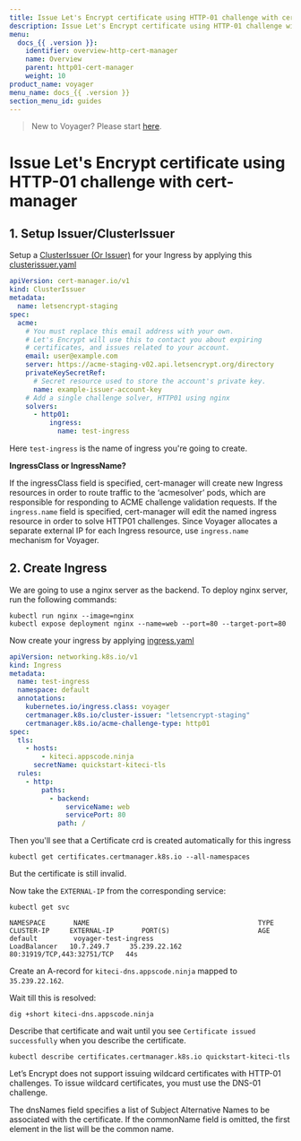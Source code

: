 ```yaml
---
title: Issue Let's Encrypt certificate using HTTP-01 challenge with cert-manager
description: Issue Let's Encrypt certificate using HTTP-01 challenge with cert-manager in Kubernetes
menu:
  docs_{{ .version }}:
    identifier: overview-http-cert-manager
    name: Overview
    parent: http01-cert-manager
    weight: 10
product_name: voyager
menu_name: docs_{{ .version }}
section_menu_id: guides
---
```


> New to Voyager? Please start [here](/docs/concepts/overview.md).

# Issue Let's Encrypt certificate using HTTP-01 challenge with cert-manager

## 1. Setup Issuer/ClusterIssuer

Setup a [ClusterIssuer (Or Issuer)](/docs/guides/cert-manager/get-started.md) for your Ingress by applying
this [clusterissuer.yaml](/docs/examples/cert-manager/http/clusterissuer.yaml)

<!-- https://docs.cert-manager.io/en/latest/tasks/issuers/setup-acme/http01/index.html -->

```yaml
apiVersion: cert-manager.io/v1
kind: ClusterIssuer
metadata:
  name: letsencrypt-staging
spec:
  acme:
    # You must replace this email address with your own.
    # Let's Encrypt will use this to contact you about expiring
    # certificates, and issues related to your account.
    email: user@example.com
    server: https://acme-staging-v02.api.letsencrypt.org/directory
    privateKeySecretRef:
      # Secret resource used to store the account's private key.
      name: example-issuer-account-key
    # Add a single challenge solver, HTTP01 using nginx
    solvers:
      - http01:
          ingress:
            name: test-ingress
```

Here `test-ingress` is the name of ingress you're going to create.

**IngressClass or IngressName?**

If the ingressClass field is specified, cert-manager will create new Ingress resources in order to route traffic to the ‘acmesolver’ pods, which are responsible for responding to ACME challenge validation requests. If the `ingress.name` field is specified, cert-manager will edit the named ingress resource in order to solve HTTP01 challenges. Since Voyager allocates a separate external IP for each Ingress resource, use `ingress.name` mechanism for Voyager.

## 2. Create Ingress

We are going to use a nginx server as the backend. To deploy nginx server, run the following commands:

```console
kubectl run nginx --image=nginx
kubectl expose deployment nginx --name=web --port=80 --target-port=80
```

Now create your ingress by applying [ingress.yaml](/docs/examples/cert-manager/http/ingress.yaml)

```yaml
apiVersion: networking.k8s.io/v1
kind: Ingress
metadata:
  name: test-ingress
  namespace: default
  annotations:
    kubernetes.io/ingress.class: voyager
    certmanager.k8s.io/cluster-issuer: "letsencrypt-staging"
    certmanager.k8s.io/acme-challenge-type: http01
spec:
  tls:
    - hosts:
        - kiteci.appscode.ninja
      secretName: quickstart-kiteci-tls
  rules:
    - http:
        paths:
          - backend:
              serviceName: web
              servicePort: 80
            path: /
```

Then you'll see that a Certificate crd is created automatically for this ingress

```console
kubectl get certificates.certmanager.k8s.io --all-namespaces
```

But the certificate is still invalid.

Now take the `EXTERNAL-IP` from the corresponding service:

```console
kubectl get svc
```

```console
NAMESPACE       NAME                                          TYPE           CLUSTER-IP     EXTERNAL-IP       PORT(S)                      AGE
default         voyager-test-ingress                        LoadBalancer   10.7.249.7     35.239.22.162     80:31919/TCP,443:32751/TCP   44s
```

Create an A-record for `kiteci-dns.appscode.ninja` mapped to `35.239.22.162`.

Wait till this is resolved:

```console
dig +short kiteci-dns.appscode.ninja
```

Describe that certificate and wait until you see `Certificate issued successfully` when you describe the certificate.

```console
kubectl describe certificates.certmanager.k8s.io quickstart-kiteci-tls
```

Let’s Encrypt does not support issuing wildcard certificates with HTTP-01 challenges. To issue wildcard certificates, you must use the DNS-01 challenge.

The dnsNames field specifies a list of Subject Alternative Names to be associated with the certificate. If the commonName field is omitted, the first element in the list will be the common name.
